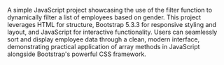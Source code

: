 A simple JavaScript project showcasing the use of the filter function to dynamically filter a list of employees based on gender. This project leverages HTML for structure, Bootstrap 5.3.3 for responsive styling and layout, and JavaScript for interactive functionality. Users can seamlessly sort and display employee data through a clean, modern interface, demonstrating practical application of array methods in JavaScript alongside Bootstrap's powerful CSS framework.
